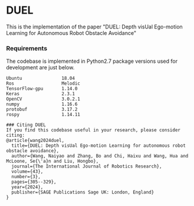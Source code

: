 # DUEL
This is the implementation of the paper "DUEL: Depth visUal Ego-motion Learning for Autonomous Robot Obstacle Avoidance"

### Requirements
The codebase is implemented in Python2.7 package versions used for development are just below.
```
Ubuntu               18.04
Ros                  Melodic
TensorFlow-gpu       1.14.0
Keras                2.3.1
OpenCV               3.0.2.1
numpy                1.16.6
protobuf             3.17.2
rospy                1.14.11

### Citing DUEL
If you find this codebase useful in your research, please consider citing:
@article{wang2024duel,
  title={DUEL: Depth visUal Ego-motion Learning for autonomous robot obstacle avoidance},
  author={Wang, Naiyao and Zhang, Bo and Chi, Haixu and Wang, Hua and McLoone, Se{\'a}n and Liu, Hongbo},
  journal={The International Journal of Robotics Research},
  volume={43},
  number={3},
  pages={305--329},
  year={2024},
  publisher={SAGE Publications Sage UK: London, England}
}
